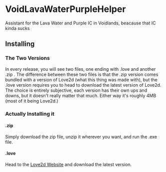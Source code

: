 # VoidLavaWaterPurpleHelper
Assistant for the Lava Water and Purple IC in Voidlands, beacause that IC kinda sucks

## Installing
### The Two Versions
In every release, you will see two files, one ending with .love and another .zip . The difference between these two files is that the .zip version comes bundled with a version of Love2d (what this thing was made with), but the .love version requires you to head to download the latest version of Love2d. The choice is entirely subjective, each version has their own ups and downs, but it doesn't really matter that much. Either way it's roughly 4MB (most of it being Love2d.)

### Actually Installing it
#### .zip
Simply download the zip file, unzip it wherever you want, and run the .exe file.

#### .love
Head to the [Love2d Website](https://love2d.org/) and download the latest version. 